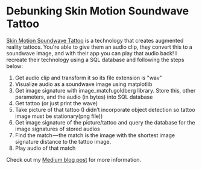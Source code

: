 # Debunking Skin Motion Soundwave Tattoo

[Skin Motion Soundwave Tattoo](https://skinmotion.com/soundwave-tattoos/) is a technology that creates augmented reality tattoos. You're able to give them an audio clip, they convert this to a soundwave image, and with their app you can play that audio back! I recreate their technology using a SQL database and following the steps below:

1) Get audio clip and transform it so its file extension is "wav"
2) Visualize audio as a soundwave image using matplotlib
3) Get image signature with image_match.goldberg library. Store this, other parameters, and the audio (in bytes) into SQL database
4) Get tattoo (or just print the wave)
5) Take picture of that tattoo (I didn’t incorporate object detection so tattoo image must be stationary(png file))
6) Get image signature of the picture/tattoo and query the database for the image signatures of stored audios
7) Find the match — the match is the image with the shortest image signature distance to the tattoo image.
8) Play audio of that match

Check out my [Medium blog post](https://towardsdatascience.com/debunking-skin-motion-tattoo-d05a65ed6826) for more information.
